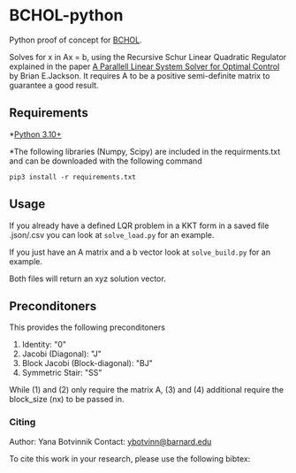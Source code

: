 # BCHOL-python

Python proof of concept for [BCHOL](https://github.com/A2R-Lab/BCHOL). 

Solves for x in Ax = b, using the Recursive Schur Linear Quadratic Regulator explained in the paper [A Parallell Linear System Solver for Optimal Control](https://bjack205.github.io/papers/rslqr.pdf) by Brian E.Jackson. It requires A to be a positive semi-definite matrix to guarantee a good result.

## Requirements
*[Python 3.10+](https://www.python.org/downloads/)


*The following libraries (Numpy, Scipy) are included in the requirments.txt and can be downloaded with the following command
```shell
pip3 install -r requirements.txt
```

## Usage

<!-- Add actual code lines for example! -->

If you already have a defined LQR problem in a KKT form in a saved file .json/.csv you can look at ```solve_load.py``` for an example.

If you just have an A matrix and a b vector look at  ```solve_build.py``` for an example.

Both files will return an xyz solution vector.

## Preconditoners 

<!-- Ask Brian what are your preconditiones! -->

This provides the following preconditoners

1. Identity: "0"
2. Jacobi (Diagonal): "J"
3. Block Jacobi (Block-diagonal): "BJ"
4. Symmetric Stair: "SS" 

While (1) and (2) only require the matrix A, (3) and (4) additional require the block_size (nx) to be passed in.

### Citing

Author: Yana Botvinnik
Contact: ybotvinn@barnard.edu

<!-- Finish the paper to be able to cite it! -->
To cite this work in your research, please use the following bibtex:
```

```
